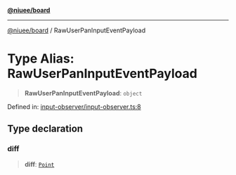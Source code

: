 [**@niuee/board**](../README.md)

***

[@niuee/board](../globals.md) / RawUserPanInputEventPayload

# Type Alias: RawUserPanInputEventPayload

> **RawUserPanInputEventPayload**: `object`

Defined in: [input-observer/input-observer.ts:8](https://github.com/niuee/board/blob/e6c1edcccf6525a0cc9088782c7c4653e837f533/src/input-observer/input-observer.ts#L8)

## Type declaration

### diff

> **diff**: [`Point`](Point.md)
